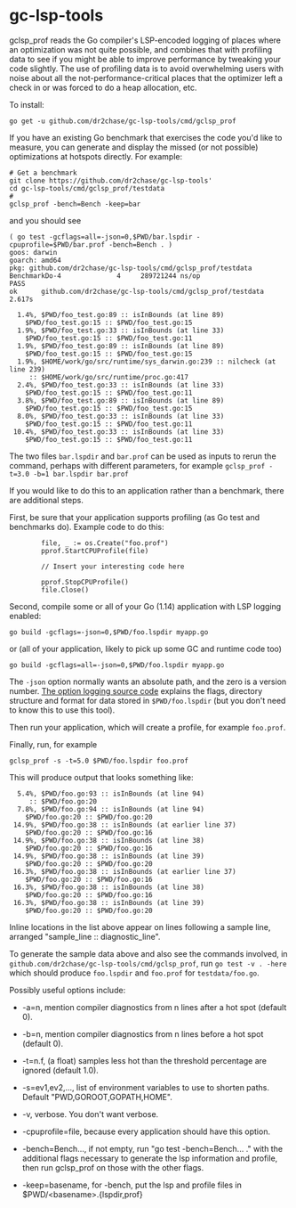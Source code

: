 # gc-lsp-tools

gclsp_prof reads the Go compiler's LSP-encoded logging of places where an optimization was not quite possible,
and combines that with profiling data to see if you might be able to improve performance by tweaking your code slightly.
The use of profiling data is to avoid overwhelming users with noise about all the not-performance-critical places
that the optimizer left a check in or was forced to do a heap allocation, etc.

To install:
```
go get -u github.com/dr2chase/gc-lsp-tools/cmd/gclsp_prof
```

If you have an existing Go benchmark that exercises the code you'd like to measure,
you can generate and display the missed (or not possible) optimizations at hotspots directly.
For example:
```
# Get a benchmark
git clone https://github.com/dr2chase/gc-lsp-tools'
cd gc-lsp-tools/cmd/gclsp_prof/testdata
# 
gclsp_prof -bench=Bench -keep=bar 
```
and you should see
```
( go test -gcflags=all=-json=0,$PWD/bar.lspdir -cpuprofile=$PWD/bar.prof -bench=Bench . )
goos: darwin
goarch: amd64
pkg: github.com/dr2chase/gc-lsp-tools/cmd/gclsp_prof/testdata
BenchmarkDo-4   	       4	 289721244 ns/op
PASS
ok  	github.com/dr2chase/gc-lsp-tools/cmd/gclsp_prof/testdata	2.617s

  1.4%, $PWD/foo_test.go:89 :: isInBounds (at line 89)
	$PWD/foo_test.go:15 :: $PWD/foo_test.go:15
  1.9%, $PWD/foo_test.go:33 :: isInBounds (at line 33)
	$PWD/foo_test.go:15 :: $PWD/foo_test.go:11
  1.9%, $PWD/foo_test.go:89 :: isInBounds (at line 89)
	$PWD/foo_test.go:15 :: $PWD/foo_test.go:15
  1.9%, $HOME/work/go/src/runtime/sys_darwin.go:239 :: nilcheck (at line 239)
	 :: $HOME/work/go/src/runtime/proc.go:417
  2.4%, $PWD/foo_test.go:33 :: isInBounds (at line 33)
	$PWD/foo_test.go:15 :: $PWD/foo_test.go:11
  3.8%, $PWD/foo_test.go:89 :: isInBounds (at line 89)
	$PWD/foo_test.go:15 :: $PWD/foo_test.go:15
  8.0%, $PWD/foo_test.go:33 :: isInBounds (at line 33)
	$PWD/foo_test.go:15 :: $PWD/foo_test.go:11
 10.4%, $PWD/foo_test.go:33 :: isInBounds (at line 33)
	$PWD/foo_test.go:15 :: $PWD/foo_test.go:11
```
The two files `bar.lspdir` and `bar.prof` can be used as inputs to rerun the command, perhaps with different
parameters, for example `gclsp_prof -t=3.0 -b=1 bar.lspdir bar.prof`

If you would like to do this to an application rather than a benchmark,
there are additional steps.

First, be sure that your application supports profiling (as Go test and benchmarks do).
Example code to do this:
```
        file, _ := os.Create("foo.prof")
        pprof.StartCPUProfile(file)

        // Insert your interesting code here

        pprof.StopCPUProfile()
        file.Close()
```

Second, compile some or all of your Go (1.14) application with LSP logging enabled:
```
go build -gcflags=-json=0,$PWD/foo.lspdir myapp.go
```
or (all of your application, likely to pick up some GC and runtime code too)
```
go build -gcflags=all=-json=0,$PWD/foo.lspdir myapp.go
```
The `-json` option normally wants an absolute path, and the zero is a version number.
[The option logging source code](https://go.googlesource.com/go/+/refs/heads/master/src/cmd/compile/internal/logopt/log_opts.go#24)
explains the flags, directory structure and format for data stored in `$PWD/foo.lspdir` (but you don't need to know this to use this tool).

Then run your application, which will create a profile, for example `foo.prof`.

Finally, run, for example
```
gclsp_prof -s -t=5.0 $PWD/foo.lspdir foo.prof
```

This will produce output that looks something like:
```
  5.4%, $PWD/foo.go:93 :: isInBounds (at line 94)
	 :: $PWD/foo.go:20
  7.8%, $PWD/foo.go:94 :: isInBounds (at line 94)
	$PWD/foo.go:20 :: $PWD/foo.go:20
 14.9%, $PWD/foo.go:38 :: isInBounds (at earlier line 37)
	$PWD/foo.go:20 :: $PWD/foo.go:16
 14.9%, $PWD/foo.go:38 :: isInBounds (at line 38)
	$PWD/foo.go:20 :: $PWD/foo.go:16
 14.9%, $PWD/foo.go:38 :: isInBounds (at line 39)
	$PWD/foo.go:20 :: $PWD/foo.go:20
 16.3%, $PWD/foo.go:38 :: isInBounds (at earlier line 37)
	$PWD/foo.go:20 :: $PWD/foo.go:16
 16.3%, $PWD/foo.go:38 :: isInBounds (at line 38)
	$PWD/foo.go:20 :: $PWD/foo.go:16
 16.3%, $PWD/foo.go:38 :: isInBounds (at line 39)
	$PWD/foo.go:20 :: $PWD/foo.go:20
```
Inline locations in the list above appear on lines following a sample line,
arranged "sample_line :: diagnostic_line".

To generate the sample data above and also see the commands involved, in
`github.com/dr2chase/gc-lsp-tools/cmd/gclsp_prof`,
run
`go test -v . -here`
which should produce `foo.lspdir` and `foo.prof` for `testdata/foo.go`.

Possibly useful options include:

- -a=n, mention compiler diagnostics from n lines after a hot spot (default 0).
- -b=n, mention compiler diagnostics from n lines before a hot spot (default 0).
- -t=n.f, (a float) samples less hot than the threshold percentage are ignored (default 1.0).
- -s=ev1,ev2,...,  list of environment variables to use to shorten paths.  Default "PWD,GOROOT,GOPATH,HOME".

- -v, verbose.  You don't want verbose.
- -cpuprofile=file, because every application should have this option.
- -bench=Bench..., if not empty, run "go test -bench=Bench... ." with the additional flags necessary to generate
  the lsp information and profile, then run gclsp_prof on those with the other flags.
- -keep=basename, for -bench, put the lsp and profile files in $PWD/\<basename\>.{lspdir,prof}